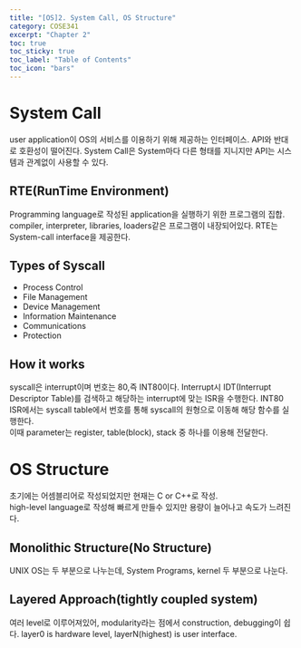 ```yaml
---
title: "[OS]2. System Call, OS Structure"
category: COSE341
excerpt: "Chapter 2"
toc: true
toc_sticky: true
toc_label: "Table of Contents"
toc_icon: "bars"
---
```

# System Call
user application이 OS의 서비스를 이용하기 위해 제공하는 인터페이스. API와 반대로 호환성이 떨어진다. System Call은 System마다 다른 형태를 지니지만 API는 시스템과 관계없이 사용할 수 있다.
## RTE(RunTime Environment)
Programming language로 작성된 application을 실행하기 위한 프로그램의 집합. compiler, interpreter, libraries, loaders같은 프로그램이 내장되어있다. RTE는 System-call interface을 제공한다. 
## Types of Syscall
* Process Control
* File Management
* Device Management
* Information Maintenance
* Communications
* Protection  
## How it works
syscall은 interrupt이며 번호는 80,즉 INT80이다. Interrupt시 IDT(Interrupt Descriptor Table)를 검색하고 해당하는 interrupt에 맞는 ISR을 수행한다. INT80 ISR에서는 syscall table에서 번호를 통해 syscall의 원형으로 이동해 해당 함수를 실행한다.  
이때 parameter는 register, table(block), stack 중 하나를 이용해 전달한다.

# OS Structure
초기에는 어셈블리어로 작성되었지만 현재는 C or C++로 작성.  
high-level language로 작성해 빠르게 만들수 있지만 용량이 늘어나고 속도가 느려진다.
## Monolithic Structure(No Structure)
UNIX OS는 두 부분으로 나누는데, System Programs, kernel 두 부분으로 나눈다.
## Layered Approach(tightly coupled system)
여러 level로 이루어져있어, modularity라는 점에서 construction, debugging이 쉽다.
layer0 is hardware level, layerN(highest) is user interface. 
 
